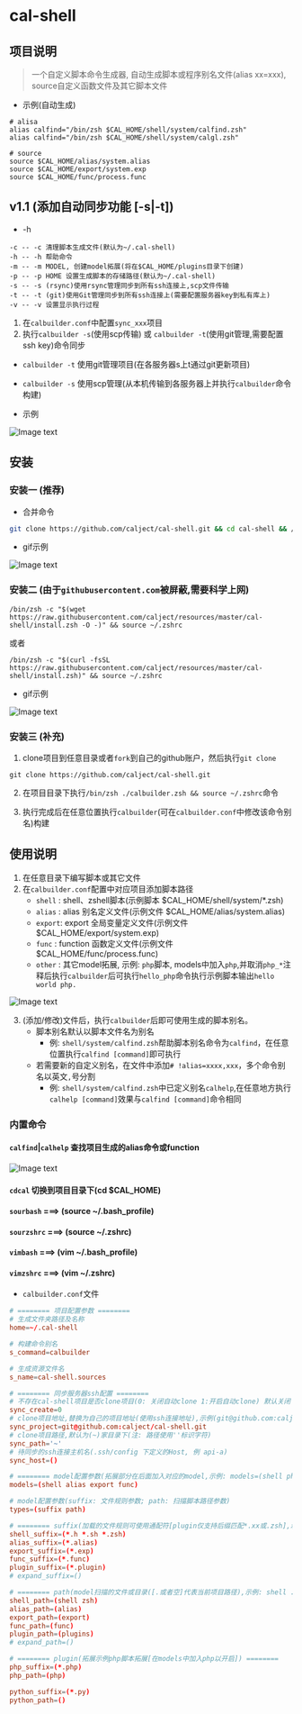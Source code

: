 # cal-shell

## 项目说明

> 一个自定义脚本命令生成器, 自动生成脚本或程序别名文件(alias xx=xxx), source自定义函数文件及其它脚本文件

* 示例(自动生成)
```
# alisa
alias calfind="/bin/zsh $CAL_HOME/shell/system/calfind.zsh"
alias calfind="/bin/zsh $CAL_HOME/shell/system/calgl.zsh"

# source
source $CAL_HOME/alias/system.alias
source $CAL_HOME/export/system.exp
source $CAL_HOME/func/process.func
```

## v1.1 (添加自动同步功能 [-s|-t])

* -h
```
-c -- -c 清理脚本生成文件(默认为~/.cal-shell)
-h -- -h 帮助命令
-m -- -m MODEL, 创建model拓展(将在$CAL_HOME/plugins目录下创建)
-p -- -p HOME 设置生成脚本的存储路径(默认为~/.cal-shell)
-s -- -s (rsync)使用rsync管理同步到所有ssh连接上,scp文件传输
-t -- -t (git)使用Git管理同步到所有ssh连接上(需要配置服务器key到私有库上)
-v -- -v 设置显示执行过程
```

1. 在`calbuilder.conf`中配置`sync_xxx`项目
2. 执行`calbuilder -s`(使用scp传输) 或 `calbuilder -t`(使用git管理,需要配置ssh key)命令同步

* `calbuilder -t` 使用git管理项目(在各服务器s上t通过git更新项目)
* `calbuilder -s` 使用scp管理(从本机传输到各服务器上并执行`calbuilder`命令构建)

* 示例

![Image text](https://raw.githubusercontent.com/calject/resources/master/cal-shell/gif/cal_builder_s.gif)

## 安装

### 安装一 (推荐)

* 合并命令

```bash
git clone https://github.com/calject/cal-shell.git && cd cal-shell && /bin/zsh ./calbuilder.zsh -v && source ~/.zshrc
```

* gif示例

![Image text](https://raw.githubusercontent.com/calject/resources/master/cal-shell/gif/cal_builder_install_1.gif)

### 安装二 (由于`githubusercontent.com`被屏蔽,需要科学上网)

```shell
/bin/zsh -c "$(wget https://raw.githubusercontent.com/calject/resources/master/cal-shell/install.zsh -O -)" && source ~/.zshrc
```
或者
```shell
/bin/zsh -c "$(curl -fsSL https://raw.githubusercontent.com/calject/resources/master/cal-shell/install.zsh)" && source ~/.zshrc
```

* gif示例

![Image text](https://raw.githubusercontent.com/calject/resources/master/cal-shell/gif/cal_builder_install_2.gif)

### 安装三 (补充)

1. clone项目到任意目录或者`fork`到自己的github账户，然后执行`git clone`

```
git clone https://github.com/calject/cal-shell.git
```

2. 在项目目录下执行`/bin/zsh ./calbuilder.zsh && source ~/.zshrc`命令

3. 执行完成后在任意位置执行`calbuilder`(可在`calbuilder.conf`中修改该命令别名)构建


## 使用说明

1. 在任意目录下编写脚本或其它文件
2. 在`calbuilder.conf`配置中对应项目添加脚本路径
    * `shell` : shell、zshell脚本(示例脚本 $CAL_HOME/shell/system/*.zsh)
    * `alias` : alias 别名定义文件(示例文件 $CAL_HOME/alias/system.alias)
    * `export`: export 全局变量定义文件(示例文件 $CAL_HOME/export/system.exp)
    * `func`  : function 函数定义文件(示例文件 $CAL_HOME/func/process.func)
    * `other` : 其它model拓展, 示例: `php`脚本, models中加入`php`,并取消`php_*`注释后执行`calbuilder`后可执行`hello_php`命令执行示例脚本输出`hello world php.`
    
![Image text](https://raw.githubusercontent.com/calject/resources/master/cal-shell/images/cal_shell_directory.png)
    
3. (添加/修改)文件后，执行`calbuilder`后即可使用生成的脚本别名。
    * 脚本别名默认以脚本文件名为别名
        * 例: `shell/system/calfind.zsh`帮助脚本别名命令为`calfind`，在任意位置执行`calfind [command]`即可执行
    * 若需要新的自定义别名，在文件中添加`# !alias=xxxx,xxx`，多个命令别名以英文`,`号分割
        * 例: `shell/system/calfind.zsh`中已定义别名`calhelp`,在任意地方执行`calhelp [command]`效果与`calfind [command]`命令相同

### 内置命令

#### `calfind`|`calhelp` 查找项目生成的alias命令或function

![Image text](https://raw.githubusercontent.com/calject/resources/master/cal-shell/images/calfind.png)

#### `cdcal` 切换到项目目录下(cd $CAL_HOME) 

#### `sourbash` ===> (source ~/.bash_profile)

#### `sourzshrc` ===> (source ~/.zshrc)

#### `vimbash` ===> (vim ~/.bash_profile)

#### `vimzshrc` ===> (vim ~/.zshrc)

* `calbuilder.conf`文件

```conf
# ======== 项目配置参数 ========
# 生成文件夹路径及名称
home=~/.cal-shell

# 构建命令别名
s_command=calbuilder

# 生成资源文件名
s_name=cal-shell.sources

# ======== 同步服务器ssh配置 ========
# 不存在cal-shell项目是否clone项目(0: 关闭自动clone 1:开启自动clone) 默认关闭
sync_create=0
# clone项目地址,替换为自己的项目地址(使用ssh连接地址),示例(git@github.com:calject/cal-shell.git)
sync_project=git@github.com:calject/cal-shell.git
# clone项目路径,默认为(~)家目录下(注: 路径使用''标识字符)
sync_path='~'
# 待同步的ssh连接主机名(.ssh/config 下定义的Host, 例 api-a)
sync_host=()

# ======== model配置参数(拓展部分在后面加入对应的model,示例: models=(shell php python perl java),默认实现shell、alias、export、func、expand) ========
models=(shell alias export func)

# model配置参数(suffix: 文件规则参数; path: 扫描脚本路径参数)
types=(suffix path)

# ======== suffix(加载的文件规则可使用通配符[plugin仅支持后缀匹配*.xx或.zsh],示例: .sh *.sh *cal*.zsh *_plugin.sh ...) ========
shell_suffix=(*.h *.sh *.zsh)
alias_suffix=(*.alias)
export_suffix=(*.exp)
func_suffix=(*.func)
plugin_suffix=(*.plugin)
# expand_suffix=()

# ======== path(model扫描的文件或目录([.或者空]代表当前项目路径),示例: shell ./shell /Users/calject/shell ~/.shell ~/.shell/do.sh ...) ========
shell_path=(shell zsh)
alias_path=(alias)
export_path=(export)
func_path=(func)
plugin_path=(plugins)
# expand_path=()

# ======== plugin(拓展示例php脚本拓展[在models中加入php以开启]) ========
php_suffix=(*.php)
php_path=(php)

python_suffix=(*.py)
python_path=()
```